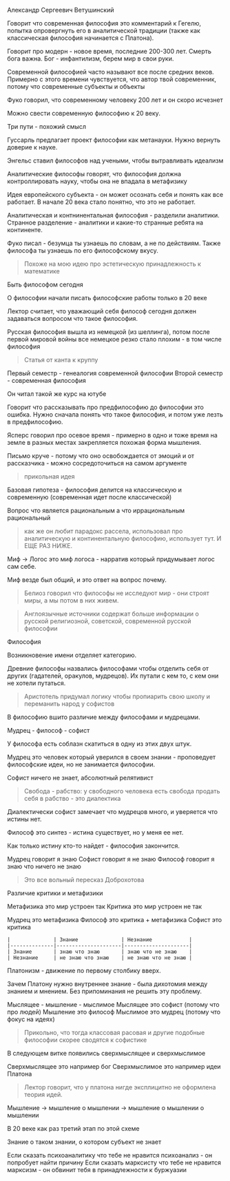 Александр Сергеевич Ветушинский

Говорит что современная философия это комментарий к Гегелю, попытка опровергнуть его в аналитической традиции (также как классическая философия начинается с Платона).

Говорит про модерн - новое время, последние 200-300 лет. Смерть бога важна. Бог - инфантилизм, берем мир в свои руки.

Современной философией часто называют все после средних веков. Примерно с этого времени чувствуется, что автор твой современник, потому что современные субъекты и объекты

Фуко говорил, что современному человеку 200 лет и он скоро исчезнет

Можно свести современную философию к 20 веку.

Три пути - похожий смысл

Гуссарль предлагает проект философии как метанауки. Нужно вернуть доверие к науке.

Энгельс ставил философов над учеными, чтобы вытравливать идеализм

Аналитические философы говорят, что философия должна контроллировать науку, чтобы она не впадала в метафизику

Идея европейского субъекта - он может осознать себя и понять как все работает. В начале 20 века стало понятно, что это не работает.

Аналитическая и контнинентальная философия - разделили аналитики. Странное разделение - аналитики и какие-то странные ребята на континенте.

Фуко писал - безумца ты узнаешь по словам, а не по действиям. Также философа ты узнаешь по его философскому вкусу.
> Похоже на мою идею про эстетическую принадлежность к математике

Быть философом сегодня

О философии начали писать философские работы только в 20 веке

Лектор считает, что уважающий себя философ сегодня должен задаваться вопросом что такое философия.

Русская философия вышла из немецкой (из шеллинга), потом после первой мировой войны все немецкое резко стало плохим - в том числе философия

> Статья от канта к круппу

Первый семестр - генеалогия современной философии
Второй семестр - современная философия

Он читал такой же курс на ютубе

Говорит что рассказывать про предфилософию до философии это ошибка. Нужно сначала понять что такое философия, и потом уже лезть в предфилософию.

Ясперс говорил про осевое время - примерно в одно и тоже время на земле в разных местах закрепляется похожая форма мышления.

Письмо круче - потому что оно освобождается от эмоций и от рассказчика - можно сосредоточиться на самом аргументе
> прикольная идея

Базовая гипотеза - философия делится на классическую и современную (современная идет после классической)

Вопрос что является рациональным а что иррациональным рациональный
>как же он любит парадокс рассела, использовал про аналитическую и континентальную философию, использует тут. И ЕЩЕ РАЗ НИЖЕ. 

Миф -> Логос это миф логоса - нарратив который придумывает логос сам себе. 

Миф везде был общий, и это ответ на вопрос почему. 

> Белиоз говорил что философы не исследуют мир - они строят миры, а мы потом в них живем.

> Англоязычные источники содержат больше информации о русской религиозной, советской, современной русской философии

Философия

Возникновение имени отделяет категорию.

Древние философы назвались философами чтобы отделить себя от других (гадателей, оракулов, мудрецов). Их путали с кем то, с кем они не хотели путаться. 

> Аристотель придумал логику чтобы пропиарить свою школу и переманить народ у софистов

В философию вшито различие между философами и мудрецами. 

Мудрец - философ - софист

У философа есть соблазн скатиться в одну из этих двух штук.

Мудрец это человек который уверился в своем знании - проповедует философские идеи, но не занимается философии.

Софист ничего не знает, абсолютный релятивист

> Свобода - рабство: у свободного человека есть свобода продать себя в рабство - это диалектика

Диалектически софист замечает что мудрецов много, и уверяется что истины нет.

Философ это синтез - истина существует, но у меня ее нет. 

Как только истину кто-то найдет - философия закончится.

Мудрец говорит я знаю
Софист говорит я не знаю
Философ говорит я знаю что ничего не знаю

> Это все вольный пересказ Доброхотова



Различие критики и метафизики

Метафизика это мир устроен так
Критика это мир устроен не так

Мудрец это метафизика
Философ это критика + метафизика
Софист это критика

    |              | Знание              | Незнание            |
    |--------------|---------------------|---------------------|
    | Знание       | знаю что знаю       | знаю что не знаю    |
    | Незнание     | не знаю что знаю    | не знаю что не знаю |

Платонизм - движение по первому столбику вверх.

Зачем Платону нужно внутреннее знание - была дихотомия между знанием и мнением. Без припоминания не решить эту проблему. 

Мыслящее - мышление - мыслимое
Мыслящее это софист (потому что про людей)
Мышление это философ
Мыслимое это мудрец (потому что фокус на идеях)

> Прикольно, что тогда классовая расовая и другие подобные философии скорее сводятся к софистике

В следующем витке появились сверхмыслящее и сверхмыслимое

Сверхмыслящее это например бог
Сверхмыслимое это например идеи Платона

> Лектор говорит, что у платона нигде эксплицитно не оформлена теория идей.

Мышление -> мышление о мышлении -> мышление о мышлении о мышлении

В 20 веке как раз третий этап по этой схеме

Знание о таком знании, о котором субъект не знает

Если сказать психоаналитику что тебе не нравится психоанализ - он попробует найти причину
Если сказать марксисту что тебе не нравится марксизм - он обвинит тебя в принадлежности к буржуазии


